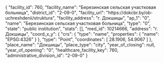 {
    "facility_id": 760,
    "facility_name": "Березинская сельская участковая больница",
    "district_id": "2-09-0",
    "facility_url": "https:\/\/dokcbr.by\/ob-uchreshdenii\/struktura",
    "facility_address": "г. Докшицы",
    "ap_1": "0",
    "name": "Березинская сельская участковая больница",
    "type": "0",
    "state": "public institution",
    "stats": [],
    "med_id": 10214666,
    "address": "г. Докшицы",
    "coord_x_y": {
        "crs": {
            "type": "name",
            "properties": {
                "name": "EPSG:4326"
            }
        },
        "type": "Point",
        "coordinates": [
            28.1906,
            54.9067
        ]
    },
    "place_name": "Докшицы",
    "place_type": "city",
    "year_of_closing": null,
    "year_of_opening": "0",
    "healthcare_facility_key": 760,
    "administrative_division_id": "2-09-0"
}